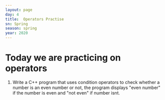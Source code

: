 ```yaml
---
layout: page
day: 4
title:  Operators Practise
sn: Spring
season: spring
year: 2020
---
```


# Today we are practicing on operators


1. Write  a C++ program that  uses condition operators to check whether a number is an even number or not, the program displays "even number" if the number is even and "not even" if number isnt.
